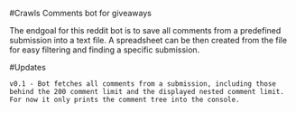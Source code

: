 #Crawls Comments bot for giveaways

The endgoal for this reddit bot is to save all comments from a predefined submission into a text file. A spreadsheet can be then created from the file for easy filtering and finding a specific submission.

#Updates
```
v0.1 - Bot fetches all comments from a submission, including those behind the 200 comment limit and the displayed nested comment limit. For now it only prints the comment tree into the console.
```
